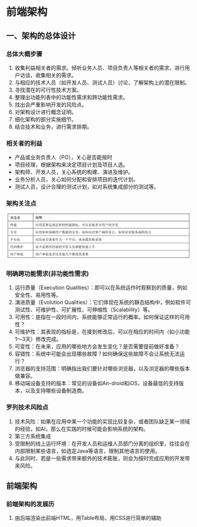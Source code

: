 # 前端架构

## 一、架构的总体设计

### 总体大概步骤

1. 收集利益相关者的需求。倾听业务人员、项目负责人等相关者的需求，进行用户访谈，收集相关的需求。
2. 与相应的技术人员（如开发人员、测试人员）讨论，了解架构上的潜在限制。
3. 寻找潜在的可行性技术方案。
4. 整理出功能列表中的功能性需求和跨功能性需求。
5. 找出会严重影响开发的风险点。
6. 对架构设计进行概念证明。
7. 细化架构的部分实施细节。
8. 结合技术和业务，进行需求排期。

### 相关者的利益

* 产品或业务负责人（PO），关心是否能按时
* 项目经理，根据架构来决定项目计划及项目人选。
* 架构师、开发人员，关心系统的构建、演进及维护。
* 业务分析人员，关心如何分配和安排项目的迭代计划。
* 测试人员，设计合理的测试计划，如对系统集成部分的测试等。

### 架构关注点

![](./img/img13.png )

### 明确跨功能需求(非功能性需求)

1. 运行质量（Execution Qualities）：即可以在系统运作时观察到的质量，例如安全性、易用性等。
2. 演进质量（Evolution Qualities）：它们体现在系统的静态结构中，例如软件可测试性、可维护性、可扩展性、可伸缩性（Scalability）等。
3. 可用性：是指在一段时间内，系统能够正常运行的概率。如何保证这样的可用性？
4. 可维护性：其表现的指标是，在接到修改后，可以在相应的时间内（如小功能1～3天）修改完成。
5. 可变性：在未来，应用的哪些地方会发生变化？是否需要提前做好准备？
6. 容错性：系统中可能会出现哪些故障？如何确保这些故障不会让系统无法运行？
7. 浏览器的支持范围：明确指出我们要针对哪些浏览器，以及浏览器的哪些版本做兼容。
8. 移动端设备支持的版本：常见的设备如An-droid和iOS，设备最低的支持版本，以及支持哪些设备制造商。

### 罗列技术风险点
1. 技术风险：如果在应用中某一个功能的实现比较复杂，或者团队缺乏某一领域的经验，如AI，那么在实践的时候可能会影响系统的架构。
2. 第三方系统集成
3. 受限制的线上运行环境：在开发人员和运维人员部门分离的组织里，往往会在内部限制某些语言，如选定Java等语言，限制其他语言的使用。
4. 与此同时，若是一些需求带来额外的技术膨胀，则会为按时完成应用的开发带来风险。

## 前端架构
### 前端架构的发展历
1. 由后端渲染出前端HTML，用Table布局，用CSS进行简单的辅助